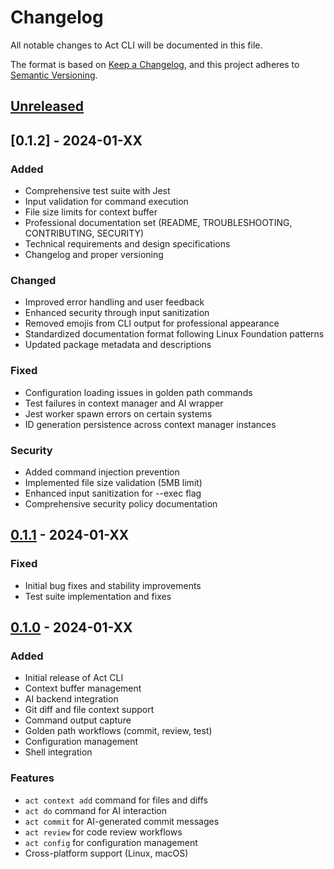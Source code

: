 # Changelog

All notable changes to Act CLI will be documented in this file.

The format is based on [Keep a Changelog](https://keepachangelog.com/en/1.0.0/),
and this project adheres to [Semantic Versioning](https://semver.org/spec/v2.0.0.html).

## [Unreleased]

## [0.1.2] - 2024-01-XX

### Added
- Comprehensive test suite with Jest
- Input validation for command execution
- File size limits for context buffer
- Professional documentation set (README, TROUBLESHOOTING, CONTRIBUTING, SECURITY)
- Technical requirements and design specifications
- Changelog and proper versioning

### Changed
- Improved error handling and user feedback
- Enhanced security through input sanitization
- Removed emojis from CLI output for professional appearance
- Standardized documentation format following Linux Foundation patterns
- Updated package metadata and descriptions

### Fixed
- Configuration loading issues in golden path commands
- Test failures in context manager and AI wrapper
- Jest worker spawn errors on certain systems
- ID generation persistence across context manager instances

### Security
- Added command injection prevention
- Implemented file size validation (5MB limit)
- Enhanced input sanitization for --exec flag
- Comprehensive security policy documentation

## [0.1.1] - 2024-01-XX

### Fixed
- Initial bug fixes and stability improvements
- Test suite implementation and fixes

## [0.1.0] - 2024-01-XX

### Added
- Initial release of Act CLI
- Context buffer management
- AI backend integration
- Git diff and file context support
- Command output capture
- Golden path workflows (commit, review, test)
- Configuration management
- Shell integration

### Features
- `act context add` command for files and diffs
- `act do` command for AI interaction
- `act commit` for AI-generated commit messages
- `act review` for code review workflows
- `act config` for configuration management
- Cross-platform support (Linux, macOS)

[Unreleased]: https://github.com/organization/act-cli/compare/v0.1.1...HEAD
[0.1.1]: https://github.com/organization/act-cli/compare/v0.1.0...v0.1.1
[0.1.0]: https://github.com/organization/act-cli/releases/tag/v0.1.0